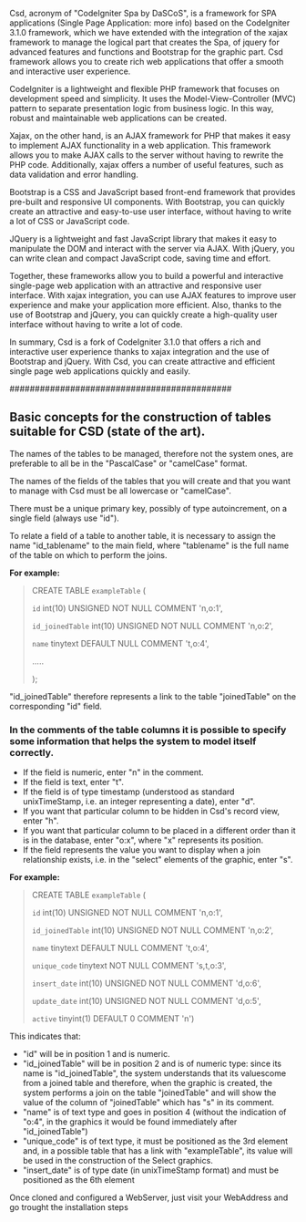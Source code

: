 Csd, acronym of "CodeIgniter Spa by DaSCoS", is a framework for SPA applications (Single Page Application: more info) based on the CodeIgniter 3.1.0 framework, which we have extended with the integration of the xajax framework to manage the logical part that creates the Spa, of jquery for advanced features and functions and Bootstrap for the graphic part. Csd framework allows you to create rich web applications that offer a smooth and interactive user experience.

CodeIgniter is a lightweight and flexible PHP framework that focuses on development speed and simplicity. It uses the Model-View-Controller (MVC) pattern to separate presentation logic from business logic. In this way, robust and maintainable web applications can be created.

Xajax, on the other hand, is an AJAX framework for PHP that makes it easy to implement AJAX functionality in a web application. This framework allows you to make AJAX calls to the server without having to rewrite the PHP code. Additionally, xajax offers a number of useful features, such as data validation and error handling.

Bootstrap is a CSS and JavaScript based front-end framework that provides pre-built and responsive UI components. With Bootstrap, you can quickly create an attractive and easy-to-use user interface, without having to write a lot of CSS or JavaScript code.

JQuery is a lightweight and fast JavaScript library that makes it easy to manipulate the DOM and interact with the server via AJAX. With jQuery, you can write clean and compact JavaScript code, saving time and effort.

Together, these frameworks allow you to build a powerful and interactive single-page web application with an attractive and responsive user interface. With xajax integration, you can use AJAX features to improve user experience and make your application more efficient. Also, thanks to the use of Bootstrap and jQuery, you can quickly create a high-quality user interface without having to write a lot of code.

In summary, Csd is a fork of CodeIgniter 3.1.0 that offers a rich and interactive user experience thanks to xajax integration and the use of Bootstrap and jQuery. With Csd, you can create attractive and efficient single page web applications quickly and easily.

############################################

## Basic concepts for the construction of tables suitable for CSD (state of the art).


The names of the tables to be managed, therefore not the system ones, are preferable to all be in the "PascalCase" or "camelCase" format.

The names of the fields of the tables that you will create and that you want to manage with Csd must be all lowercase or "camelCase".

There must be a unique primary key, possibly of type autoincrement, on a single field (always use "id").

To relate a field of a table to another table, it is necessary to assign the name "id_tablename" to the main field, where "tablename" is the full name of the table on which to perform the joins.

**For example:**
>CREATE TABLE `exampleTable` (
>
> `id` int(10) UNSIGNED NOT NULL COMMENT 'n,o:1',
>
> `id_joinedTable` int(10) UNSIGNED NOT NULL COMMENT 'n,o:2',
>
> `name` tinytext DEFAULT NULL COMMENT 't,o:4',
>
>.....
>
>);

"id_joinedTable" therefore represents a link to the table "joinedTable" on the corresponding "id" field.

### In the comments of the table columns it is possible to specify some information that helps the system to model itself correctly.

+ If the field is numeric, enter "n" in the comment.
+ If the field is text, enter "t".
+ If the field is of type timestamp (understood as standard unixTimeStamp, i.e. an integer representing a date), enter "d".
+ If you want that particular column to be hidden in Csd's record view, enter "h".
+ If you want that particular column to be placed in a different order than it is in the database, enter "o:x", where "x" represents its position.
+ If the field represents the value you want to display when a join relationship exists, i.e. in the "select" elements of the graphic, enter "s".

**For example:**
>CREATE TABLE `exampleTable` (
>
> `id` int(10) UNSIGNED NOT NULL COMMENT 'n,o:1',
>
> `id_joinedTable` int(10) UNSIGNED NOT NULL COMMENT 'n,o:2',
>
> `name` tinytext DEFAULT NULL COMMENT 't,o:4',
>
> `unique_code` tinytext NOT NULL COMMENT 's,t,o:3',
>
> `insert_date` int(10) UNSIGNED NOT NULL COMMENT 'd,o:6',
>
> `update_date` int(10) UNSIGNED NOT NULL COMMENT 'd,o:5',
>
> `active` tinyint(1) DEFAULT 0 COMMENT 'n')

This indicates that:
- "id" will be in position 1 and is numeric.
- "id_joinedTable" will be in position 2 and is of numeric type: since its name is "id_joinedTable", the system understands that its values ​​come from a joined table and therefore, when the graphic is created, the system performs a join on the table "joinedTable" and will show the value of the column of "joinedTable" which has "s" in its comment.
- "name" is of text type and goes in position 4 (without the indication of "o:4", in the graphics it would be found immediately after "id_joinedTable")
- "unique_code" is of text type, it must be positioned as the 3rd element and, in a possible table that has a link with "exampleTable", its value will be used in the construction of the Select graphics.
- "insert_date" is of type date (in unixTimeStamp format) and must be positioned as the 6th element

Once cloned and configured a WebServer, just visit your WebAddress and go trought the installation steps

